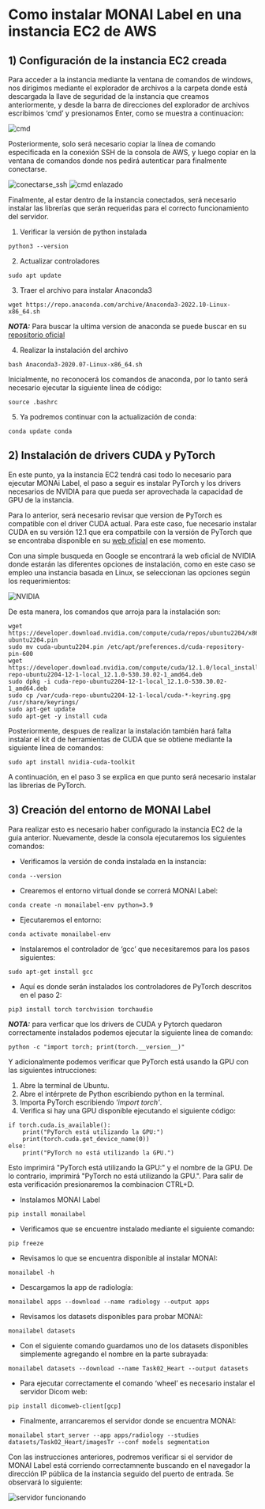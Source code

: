 # Como instalar MONAI Label en una instancia EC2 de AWS
## 1) Configuración de la instancia EC2 creada
Para acceder a la instancia mediante la ventana de comandos de windows, nos dirigimos mediante el explorador de archivos a la carpeta donde está descargada la llave de seguridad de la instancia que creamos anteriormente, y desde la barra de direcciones del explorador de archivos escribimos ‘cmd’ y presionamos Enter, como se muestra a continuacion:

![cmd](https://github.com/doviedob/CardioAR3D/blob/main/Images/entrar%20cmd.png)

Posteriormente, solo será necesario copiar la línea de comando especificada en la conexión SSH de la consola de AWS, y luego copiar en la ventana de comandos donde nos pedirá autenticar para finalmente conectarse.

![conectarse_ssh](https://github.com/doviedob/CardioAR3D/blob/main/Images/conectar-ssh.png)
![cmd enlazado](https://github.com/doviedob/CardioAR3D/blob/main/Images/cmd_enlazado.png)

Finalmente, al estar dentro de la instancia conectados, será necesario instalar las librerías que serán requeridas para el correcto funcionamiento del servidor.

1. Verificar la versión de python instalada
```
python3 --version 
```
2. Actualizar controladores
```
sudo apt update
```
3. Traer el archivo para instalar Anaconda3
```
wget https://repo.anaconda.com/archive/Anaconda3-2022.10-Linux-x86_64.sh
```
***NOTA:*** Para buscar la ultima version de anaconda se puede buscar en su [repositorio oficial](https://repo.anaconda.com/archive/)

4. Realizar la instalación del archivo
```
bash Anaconda3-2020.07-Linux-x86_64.sh
```
Inicialmente, no reconocerá los comandos de anaconda, por lo tanto será necesario ejecutar la siguiente linea de código:
```
source .bashrc
```
5. Ya podremos continuar con la actualización de conda:
```
conda update conda
```
## 2) Instalación de drivers CUDA y PyTorch
En este punto, ya la instancia EC2 tendrá casi todo lo necesario para ejecutar MONAi Label, el paso a seguir es instalar PyTorch y los drivers necesarios de NVIDIA para que pueda ser aprovechada la capacidad de GPU de la instancia.

Para lo anterior, será necesario revisar que version de PyTorch es compatible con el driver CUDA actual. Para este caso, fue necesario instalar CUDA en su versión 12.1 que era compatbile con la versión de PyTorch que se encontraba disponible en su [web oficial](https://pytorch.org/get-started/locally/) en ese momento.

Con una simple busqueda en Google se encontrará la web oficial de NVIDIA donde estarán las diferentes opciones de instalación, como en este caso se empleo una instancia basada en Linux, se seleccionan las opciones según los requerimientos:

![NVIDIA](https://github.com/doviedob/CardioAR3D/blob/main/Images/CUDA%20instalation.png)

De esta manera, los comandos que arroja para la instalación son:
```
wget https://developer.download.nvidia.com/compute/cuda/repos/ubuntu2204/x86_64/cuda-ubuntu2204.pin
sudo mv cuda-ubuntu2204.pin /etc/apt/preferences.d/cuda-repository-pin-600
wget https://developer.download.nvidia.com/compute/cuda/12.1.0/local_installers/cuda-repo-ubuntu2204-12-1-local_12.1.0-530.30.02-1_amd64.deb
sudo dpkg -i cuda-repo-ubuntu2204-12-1-local_12.1.0-530.30.02-1_amd64.deb
sudo cp /var/cuda-repo-ubuntu2204-12-1-local/cuda-*-keyring.gpg /usr/share/keyrings/
sudo apt-get update
sudo apt-get -y install cuda
```
Posteriormente, despues de realizar la instalación también hará falta instalar el kit d de herramientas de CUDA que se obtiene mediante la siguiente linea de comandos:
```
sudo apt install nvidia-cuda-toolkit
```

A continuación, en el paso 3 se explica en que punto será necesario instalar las librerias de PyTorch.

## 3) Creación del entorno de MONAI Label

Para realizar esto es necesario haber configurado la instancia EC2 de la guia anterior. Nuevamente, desde la consola ejecutaremos los siguientes comandos:

- Verificamos la versión de conda instalada en la instancia:
```
conda --version
```
- Crearemos el entorno virtual donde se correrá MONAI Label:
```
conda create -n monailabel-env python=3.9
```
- Ejecutaremos el entorno:
```
conda activate monailabel-env
```
- Instalaremos el controlador de ‘gcc’ que necesitaremos para los pasos siguientes:
```
sudo apt-get install gcc
```
- Aquí es donde serán instalados los controladores de PyTorch descritos en el paso 2:
```
pip3 install torch torchvision torchaudio
```
***NOTA:*** para verficar que los drivers de CUDA y Pytorch quedaron correctamente instalados podemos ejecutar la siguiente linea de comando:
```
python -c "import torch; print(torch.__version__)"
```
Y adicionalmente podemos verificar que PyTorch está usando la GPU con las siguientes intrucciones:
1. Abre la terminal de Ubuntu.
2. Abre el intérprete de Python escribiendo python en la terminal.
3. Importa PyTorch escribiendo *'import torch'*.
4. Verifica si hay una GPU disponible ejecutando el siguiente código:
```
if torch.cuda.is_available():
    print("PyTorch está utilizando la GPU:")
    print(torch.cuda.get_device_name(0))
else:
    print("PyTorch no está utilizando la GPU.")
```
Esto imprimirá "PyTorch está utilizando la GPU:" y el nombre de la GPU. De lo contrario, imprimirá "PyTorch no está utilizando la GPU.". Para salir de esta verificación presionaremos la combinacion CTRL+D.

- Instalamos MONAI Label
```
pip install monailabel
```
- Verificamos que se encuentre instalado mediante el siguiente comando:
```
pip freeze
```
- Revisamos lo que se encuentra disponible al instalar MONAI:
```
monailabel -h
```
- Descargamos la app de radiología:
```
monailabel apps --download --name radiology --output apps
```
- Revisamos los datasets disponibles para probar MONAI:
```
monailabel datasets
```
- Con el siguiente comando guardamos uno de los datasets disponibles simplemente agregando el nombre en la parte subrayada:
```
monailabel datasets --download --name Task02_Heart --output datasets
```
- Para ejecutar correctamente el comando ‘wheel’ es necesario instalar el servidor Dicom web:
```
pip install dicomweb-client[gcp]
```
- Finalmente, arrancaremos el servidor donde se encuentra MONAI:
```
monailabel start_server --app apps/radiology --studies datasets/Task02_Heart/imagesTr --conf models segmentation
```

Con las instrucciones anteriores, podremos verificar si el servidor de MONAI Label está corriendo correctamnente buscando en el navegador la dirección IP pública de la instancia seguido del puerto de entrada. Se observará lo siguiente:

![servidor funcionando](https://github.com/doviedob/CardioAR3D/blob/main/Images/servidor%20running.png)
